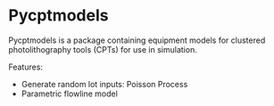 # Pycptmodels

Pycptmodels is a package containing equipment models for clustered photolithography tools (CPTs) for use in simulation.

Features:

- Generate random lot inputs: Poisson Process
- Parametric flowline model
